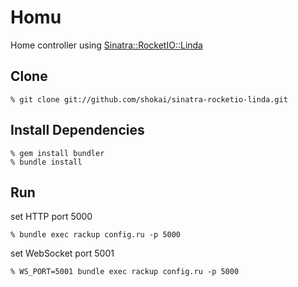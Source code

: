 Homu
====
Home controller using [Sinatra::RocketIO::Linda](http://github.com/shokai/sinatra-rocketio-linda)


Clone
-----

    % git clone git://github.com/shokai/sinatra-rocketio-linda.git


Install Dependencies
--------------------

    % gem install bundler
    % bundle install


Run
---

set HTTP port 5000

    % bundle exec rackup config.ru -p 5000

set WebSocket port 5001

    % WS_PORT=5001 bundle exec rackup config.ru -p 5000
